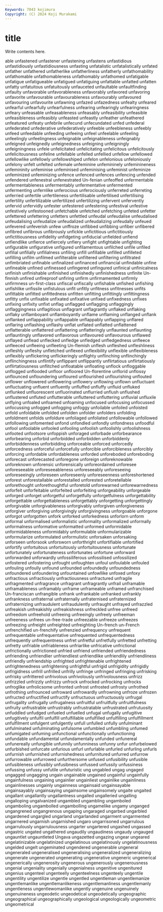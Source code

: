 ```yaml
---
Keywords: 7043 kojimura
Copyright: (C) 2024 Koji Murakami
---
```


# title

Write contents here.



able unfastened unfastener unfastening unfastens unfastidious unfastidiously unfastidiousness
unfasting unfatalistic unfatalistically unfated unfather unfathered unfatherlike unfatherliness unfatherly unfathomability
unfathomable unfathomableness unfathomably unfathomed unfatigable unfatigue unfatigueable unfatigued unfatiguing unfattable
unfatted unfatten unfatty unfatuitous unfatuitously unfauceted unfaultable unfaultfinding unfaulty unfavorable
unfavorableness unfavorably unfavored unfavoring unfavorite unfavourable unfavourableness unfavourably unfavoured unfavouring
unfavourite unfawning unfazed unfazedness unfealty unfeared unfearful unfearfully unfearfulness unfearing
unfearingly unfearingness unfeary unfeasable unfeasableness unfeasably unfeasibility unfeasible unfeasibleness unfeasibly
unfeasted unfeastly unfeather unfeathered unfeatured unfeaty unfebrile unfecund unfecundated unfed
unfederal unfederated unfederative unfederatively unfeeble unfeebleness unfeebly unfeed unfeedable unfeeding
unfeeing unfeel unfeelable unfeeling unfeelingly unfeelingness unfeignable unfeignableness unfeignably unfeigned
unfeignedly unfeignedness unfeigning unfeigningly unfeigningness unfele unfelicitated unfelicitating unfelicitous unfelicitously
unfelicitousness unfeline unfellable unfelled unfellied unfellow unfellowed unfellowlike unfellowly unfellowshiped
unfelon unfelonious unfeloniously unfelony unfelt unfelted unfemale unfeminine unfemininely unfeminineness
unfemininity unfeminise unfeminised unfeminising unfeminist unfeminize unfeminized unfeminizing unfence unfenced
unfences unfencing unfended unfendered unfenestral unfenestrated Un-fenian unfeoffed unfermentable unfermentableness
unfermentably unfermentative unfermented unfermenting unfernlike unferocious unferociously unferreted unferreting unferried
unfertile unfertileness unfertilisable unfertilised unfertilising unfertility unfertilizable unfertilized unfertilizing unfervent
unfervently unfervid unfervidly unfester unfestered unfestering unfestival unfestive unfestively unfestooned
unfetchable unfetched unfetching unfeted unfetter unfettered unfettering unfetters unfettled unfeudal
unfeudalise unfeudalised unfeudalising unfeudalize unfeudalized unfeudalizing unfeudally unfeued unfevered unfeverish
unfew unffroze unfibbed unfibbing unfiber unfibered unfibred unfibrous unfibrously unfickle
unfictitious unfictitiously unfictitiousness unfidelity unfidgeting unfiducial unfielded unfiend unfiendlike unfierce
unfiercely unfiery unfight unfightable unfighting unfigurable unfigurative unfigured unfilamentous unfilched
unfile unfiled unfilial unfilially unfilialness unfiling unfill unfillable unfilled unfilleted
unfilling unfilm unfilmed unfilterable unfiltered unfiltering unfiltrated unfimbriated unfinable unfinalized
unfinanced unfinancial unfindable unfine unfineable unfined unfinessed unfingered unfingured unfinical
unfinicalness unfinish unfinishable unfinished unfinishedly unfinishedness unfinite Un-finnish unfired unfireproof
unfiring unfirm unfirmamented unfirmly unfirmness un-first-class unfiscal unfiscally unfishable unfished
unfishing unfishlike unfissile unfistulous unfit unfitly unfitness unfitnesses unfits unfittable
unfitted unfittedness unfitten unfitting unfittingly unfittingness unfitty unfix unfixable unfixated
unfixative unfixed unfixedness unfixes unfixing unfixity unfixt unflag unflagged unflagging
unflaggingly unflaggingness unflagitious unflagrant unflagrantly unflaked unflaking unflaky unflamboyant unflamboyantly
unflame unflaming unflanged unflank unflanked unflappability unflappable unflappably unflapping unflared
unflaring unflashing unflashy unflat unflated unflatted unflattened unflatterable unflattered unflattering
unflatteringly unflaunted unflaunting unflauntingly unflavored unflavorous unflavoured unflavourous unflawed unflayed
unflead unflecked unfledge unfledged unfledgedness unfleece unfleeced unfleeing unfleeting Un-flemish
unflesh unfleshed unfleshliness unfleshly unfleshy unfletched unflexed unflexibility unflexible unflexibleness
unflexibly unflickering unflickeringly unflighty unflinching unflinchingly unflinchingness unflintify unflippant unflippantly
unflirtatious unflirtatiously unflirtatiousness unflitched unfloatable unfloating unflock unfloggable unflogged unflooded
unfloor unfloored Un-florentine unflorid unflossy unflounced unfloundering unfloured unflourished unflourishing
unflouted unflower unflowered unflowering unflowery unflowing unflown unfluctuant unfluctuating unfluent
unfluently unfluffed unfluffy unfluid unfluked unflunked unfluorescent unfluorinated unflurried unflush
unflushed unflustered unfluted unflutterable unfluttered unfluttering unfluvial unfluxile unflying unfoaled
unfoamed unfoaming unfocused unfocusing unfocussed unfocussing unfogged unfogging unfoggy unfoilable
unfoiled unfoisted unfold unfoldable unfolded unfolden unfolder unfolders unfolding unfoldment
unfolds unfoldure unfoliaged unfoliated unfollowable unfollowed unfollowing unfomented unfond unfondled
unfondly unfondness unfoodful unfool unfoolable unfooled unfooling unfoolish unfoolishly unfoolishness
unfooted unfootsore unfoppish unforaged unforbade unforbearance unforbearing unforbid unforbidded unforbidden
unforbiddenly unforbiddenness unforbidding unforceable unforced unforcedly unforcedness unforceful unforcefully unforcible
unforcibleness unforcibly unforcing unfordable unfordableness unforded unforeboded unforeboding unforecast unforecasted
unforegone unforeign unforeknowable unforeknown unforensic unforensically unforeordained unforesee unforeseeable unforeseeableness
unforeseeably unforeseeing unforeseeingly unforeseen unforeseenly unforeseenness unforeshortened unforest unforestallable unforestalled
unforested unforetellable unforethought unforethoughtful unforetold unforewarned unforewarnedness unforfeit unforfeitable unforfeited
unforfeiting unforgeability unforgeable unforged unforget unforgetful unforgetfully unforgetfulness unforgettability unforgettable
unforgettableness unforgettably unforgetting unforgettingly unforgivable unforgivableness unforgivably unforgiven unforgiveness unforgiver
unforgiving unforgivingly unforgivingness unforgoable unforgone unforgot unforgotten unfork unforked unforkedness
unforlorn unform unformal unformalised unformalistic unformality unformalized unformally unformalness unformative
unformatted unformed unformidable unformidableness unformidably unformulable unformularizable unformularize unformulated unformulistic
unforsaken unforsaking unforseen unforsook unforsworn unforthright unfortifiable unfortified unfortify unfortuitous
unfortuitously unfortuitousness unfortunate unfortunately unfortunateness unfortunates unfortune unforward unforwarded unforwardly
unfossiliferous unfossilised unfossilized unfostered unfostering unfought unfoughten unfoul unfoulable unfouled
unfouling unfoully unfound unfounded unfoundedly unfoundedness unfoundered unfoundering unfountained unfowllike
unfoxed unfoxy unfractious unfractiously unfractiousness unfractured unfragile unfragmented unfragrance unfragrant
unfragrantly unfrail unframable unframableness unframably unframe unframeable unframed unfranchised Un-franciscan
unfrangible unfrank unfrankable unfranked unfrankly unfrankness unfraternal unfraternally unfraternised unfraternized
unfraternizing unfraudulent unfraudulently unfraught unfrayed unfrazzled unfreakish unfreakishly unfreakishness unfreckled
unfree unfreed unfreedom unfreehold unfreeing unfreeingly unfreely unfreeman unfreeness unfrees
un-free-trade unfreezable unfreeze unfreezes unfreezing unfreight unfreighted unfreighting Un-french un-French
unfrenchified un-frenchify unfrenzied unfrequency unfrequent unfrequentable unfrequentative unfrequented unfrequentedness unfrequently
unfrequentness unfret unfretful unfretfully unfretted unfretting unfretty unfriable unfriableness unfriarlike
unfricative unfrictional unfrictionally unfrictioned unfried unfriend unfriended unfriendedness unfriending unfriendlier
unfriendliest unfriendlike unfriendlily unfriendliness unfriendly unfriendship unfrighted unfrightenable unfrightened unfrightenedness
unfrightening unfrightful unfrigid unfrigidity unfrigidly unfrigidness unfrill unfrilled unfrilly unfringe
unfringed unfringing unfrisking unfrisky unfrittered unfrivolous unfrivolously unfrivolousness unfrizz unfrizzled
unfrizzly unfrizzy unfrock unfrocked unfrocking unfrocks unfroglike unfrolicsome unfronted unfrost
unfrosted unfrosty unfrothed unfrothing unfrounced unfroward unfrowardly unfrowning unfroze unfrozen
unfructed unfructified unfructify unfructuous unfructuously unfrugal unfrugality unfrugally unfrugalness unfruitful
unfruitfully unfruitfulness unfruity unfrustrable unfrustrably unfrustratable unfrustrated unfrutuosity unfuddled unfudged
unfueled unfuelled unfugal unfugally unfugitive unfugitively unfulfil unfulfill unfulfillable unfulfilled
unfulfilling unfulfillment unfulfilment unfulgent unfulgently unfull unfulled unfully unfulminant unfulminated
unfulminating unfulsome unfumbled unfumbling unfumed unfumigated unfuming unfunctional unfunctionally unfunctioning
unfundable unfundamental unfundamentally unfunded unfunereal unfunereally unfungible unfunnily unfunniness unfunny
unfur unfurbelowed unfurbished unfurcate unfurious unfurl unfurlable unfurled unfurling unfurls
unfurnish unfurnished unfurnishedness unfurnitured unfurred unfurrow unfurrowable unfurrowed unfurthersome unfused
unfusibility unfusible unfusibleness unfusibly unfusibness unfussed unfussily unfussiness unfussing unfussy
unfutile unfuturistic ung ungabled ungag ungaged ungagged ungagging ungain ungainable
ungained ungainful ungainfully ungainfulness ungaining ungainlier ungainliest ungainlike ungainliness ungainlinesses
ungainly ungainness ungainsaid ungainsayable ungainsayably ungainsaying ungainsome ungainsomely ungaite ungaited
ungallant ungallantly ungallantness ungalled ungalleried ungalling ungalloping ungalvanized ungambled ungambling
ungamboled ungamboling ungambolled ungambolling ungamelike ungamy unganged ungangrened ungangrenous ungaping
ungaraged ungarbed ungarbled ungardened ungargled ungarland ungarlanded ungarment ungarmented ungarnered
ungarnish ungarnished ungaro ungarrisoned ungarrulous ungarrulously ungarrulousness ungarter ungartered ungashed
ungassed ungastric ungated ungathered ungaudily ungaudiness ungaudy ungauged ungauntlet ungauntleted
Ungava ungazetted ungazing ungear ungeared ungelatinizable ungelatinized ungelatinous ungelatinously ungelatinousness
ungelded ungelt ungeminated ungendered ungenerable ungeneral ungeneraled ungeneralised ungeneralising ungeneralized
ungeneralizing ungenerate ungenerated ungenerating ungenerative ungeneric ungenerical ungenerically ungenerosity ungenerous
ungenerously ungenerousness ungenial ungeniality ungenially ungenialness ungenitive ungenitured ungenius ungenteel
ungenteelly ungenteelness ungenteely ungentile ungentility ungentilize ungentle ungentled ungentleman ungentlemanize
ungentlemanlike ungentlemanlikeness ungentlemanliness ungentlemanly ungentleness ungentlewomanlike ungently ungenuine ungenuinely ungenuineness
ungeodetic ungeodetical ungeodetically ungeographic ungeographical ungeographically ungeological ungeologically ungeometric ungeometrical
